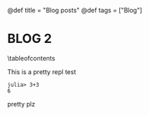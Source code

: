 @def title = "Blog posts"
@def tags = ["Blog"]

# BLOG 2

\tableofcontents <!-- you can use \toc as well -->

This is a pretty repl test

```julia-repl
julia> 3+3
6
```

pretty plz
